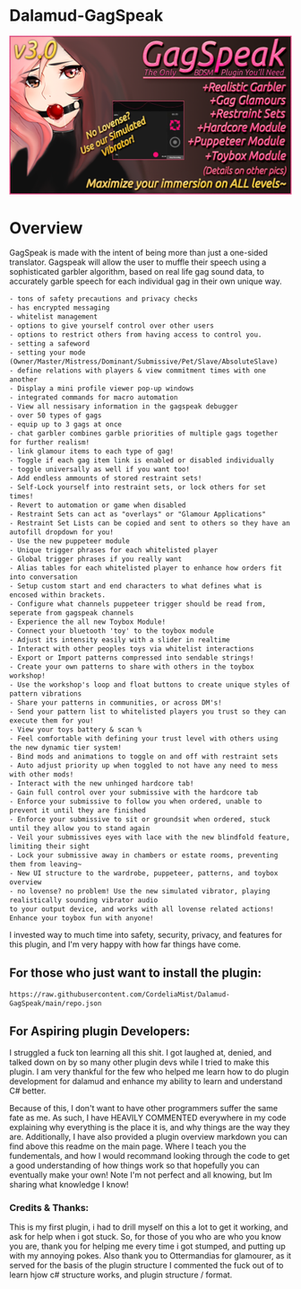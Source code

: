 # Dalamud-GagSpeak 
![Banner Image](images/promopic2.png)
# Overview
GagSpeak is made with the intent of being more than just a one-sided translator. Gagspeak will allow the user to muffle their speech using a sophisticated garbler algorithm, based on real life gag sound data, to accurately garble speech for each individual gag in their own unique way.
```
- tons of safety precautions and privacy checks
- has encrypted messaging
- whitelist management
- options to give yourself control over other users
- options to restrict others from having access to control you.
- setting a safeword
- setting your mode (Owner/Master/Mistress/Dominant/Submissive/Pet/Slave/AbsoluteSlave)
- define relations with players & view commitment times with one another
- Display a mini profile viewer pop-up windows
- integrated commands for macro automation
- View all nessisary information in the gagspeak debugger
- over 50 types of gags
- equip up to 3 gags at once
- chat garbler combines garble priorities of multiple gags together for further realism!
- link glamour items to each type of gag!
- Toggle if each gag item link is enabled or disabled individually
- toggle universally as well if you want too!
- Add endless ammounts of stored restraint sets!
- Self-Lock yourself into restraint sets, or lock others for set times!
- Revert to automation or game when disabled
- Restraint Sets can act as "overlays" or "Glamour Applications"
- Restraint Set Lists can be copied and sent to others so they have an autofill dropdown for you!
- Use the new puppeteer module
- Unique trigger phrases for each whitelisted player
- Global trigger phrases if you really want
- Alias tables for each whitelisted player to enhance how orders fit into conversation
- Setup custom start and end characters to what defines what is encosed within brackets.
- Configure what channels puppeteer trigger should be read from, seperate from gagspeak channels
- Experience the all new Toybox Module!
- Connect your bluetooth 'toy' to the toybox module
- Adjust its intensity easily with a slider in realtime
- Interact with other peoples toys via whitelist interactions
- Export or Import patterns compressed into sendable strings!
- Create your own patterns to share with others in the toybox workshop!
- Use the workshop's loop and float buttons to create unique styles of pattern vibrations
- Share your patterns in communities, or across DM's!
- Send your pattern list to whitelisted players you trust so they can execute them for you!
- View your toys battery & scan %
- Feel comfortable with defining your trust level with others using the new dynamic tier system!
- Bind mods and animations to toggle on and off with restraint sets
- Auto adjust priority up when toggled to not have any need to mess with other mods!
- Interact with the new unhinged hardcore tab!
- Gain full control over your submissive with the hardcore tab
- Enforce your submissive to follow you when ordered, unable to prevent it until they are finished
- Enforce your submissive to sit or groundsit when ordered, stuck until they allow you to stand again
- Veil your submissives eyes with lace with the new blindfold feature, limiting their sight
- Lock your submissive away in chambers or estate rooms, preventing them from leaving~
- New UI structure to the wardrobe, puppeteer, patterns, and toybox overview
- no lovense? no problem! Use the new simulated vibrator, playing realistically sounding vibrator audio
to your output device, and works with all lovense related actions! Enhance your toybox fun with anyone!
```

I invested way to much time into safety, security, privacy, and features for this plugin, and I'm very happy with how far things have come.
## For those who just want to install the plugin:
```
https://raw.githubusercontent.com/CordeliaMist/Dalamud-GagSpeak/main/repo.json
```

## For Aspiring plugin Developers:
I struggled a fuck ton learning all this shit. I got laughed at, denied, and talked down on by so many other plugin devs while I tried to make this plugin. I am very thankful for the few who helped me learn how to do plugin development for dalamud and enhance my ability to learn and understand C# better.

Because of this, I don't want to have other programmers suffer the same fate as me. As such, I have HEAVILY COMMENTED everywhere in my code explaining why everything is the place it is, and why things are the way they are. Additionally, I have also provided a plugin overview markdown you can find above this readme on the main page. Where I teach you the fundementals, and how I would recommand looking through the code to get a good understanding of how things work so that hopefully you can eventually make your own! Note I'm not perfect and all knowing, but Im sharing what knowledge I know!

### Credits & Thanks:
This is my first plugin, i had to drill myself on this a lot to get it working, and ask for help when i got stuck. So, for those of you who are who you know you are, thank you for helping me every time i got stumped, and putting up with my annoying pokes. Also thank you to Ottermandias for glamourer, as it served for the basis of the plugin structure I commented the fuck out of to learn hjow c# structure works, and plugin structure / format.
